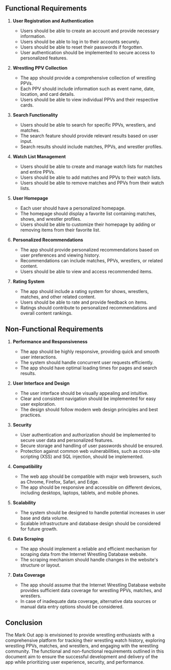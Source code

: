 ## **Functional Requirements**

1. **User Registration and Authentication**
   - Users should be able to create an account and provide necessary information.
   - Users should be able to log in to their accounts securely.
   - Users should be able to reset their passwords if forgotten.
   - User authentication should be implemented to secure access to personalized features.

2. **Wrestling PPV Collection**
   - The app should provide a comprehensive collection of wrestling PPVs.
   - Each PPV should include information such as event name, date, location, and card details.
   - Users should be able to view individual PPVs and their respective cards.

3. **Search Functionality**
   - Users should be able to search for specific PPVs, wrestlers, and matches.
   - The search feature should provide relevant results based on user input.
   - Search results should include matches, PPVs, and wrestler profiles.

4. **Watch List Management**
   - Users should be able to create and manage watch lists for matches and entire PPVs.
   - Users should be able to add matches and PPVs to their watch lists.
   - Users should be able to remove matches and PPVs from their watch lists.

5. **User Homepage**
   - Each user should have a personalized homepage.
   - The homepage should display a favorite list containing matches, shows, and wrestler profiles.
   - Users should be able to customize their homepage by adding or removing items from their favorite list.

6. **Personalized Recommendations**
   - The app should provide personalized recommendations based on user preferences and viewing history.
   - Recommendations can include matches, PPVs, wrestlers, or related content.
   - Users should be able to view and access recommended items.

7. **Rating System**
   - The app should include a rating system for shows, wrestlers, matches, and other related content.
   - Users should be able to rate and provide feedback on items.
   - Ratings should contribute to personalized recommendations and overall content rankings.

## **Non-Functional Requirements**

1. **Performance and Responsiveness**
   - The app should be highly responsive, providing quick and smooth user interactions.
   - The system should handle concurrent user requests efficiently.
   - The app should have optimal loading times for pages and search results.

2. **User Interface and Design**
   - The user interface should be visually appealing and intuitive.
   - Clear and consistent navigation should be implemented for easy user exploration.
   - The design should follow modern web design principles and best practices.

3. **Security**
   - User authentication and authorization should be implemented to secure user data and personalized features.
   - Secure storage and handling of user passwords should be ensured.
   - Protection against common web vulnerabilities, such as cross-site scripting (XSS) and SQL injection, should be implemented.

4. **Compatibility**
   - The web app should be compatible with major web browsers, such as Chrome, Firefox, Safari, and Edge.
   - The app should be responsive and accessible on different devices, including desktops, laptops, tablets, and mobile phones.

5. **Scalability**
   - The system should be designed to handle potential increases in user base and data volume.
   - Scalable infrastructure and database design should be considered for future growth.

6. **Data Scraping**
   - The app should implement a reliable and efficient mechanism for scraping data from the Internet Wrestling Database website.
   - The scraping mechanism should handle changes in the website's structure or layout.

7. **Data Coverage**
   - The app should assume that the Internet Wrestling Database website provides sufficient data coverage for wrestling PPVs, matches, and wrestlers.
   - In case of inadequate data coverage, alternative data sources or manual data entry options should be considered.

## **Conclusion**
The Mark Out app is envisioned to provide wrestling enthusiasts with a comprehensive platform for tracking their wrestling watch history, exploring wrestling PPVs, matches, and wrestlers, and engaging with the wrestling community. The functional and non-functional requirements outlined in this document aim to ensure the successful development and delivery of the app while prioritizing user experience, security, and performance.